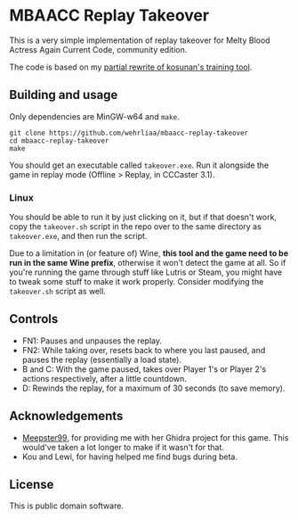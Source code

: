 # MBAACC Replay Takeover

This is a very simple implementation of replay takeover for Melty Blood Actress Again Current Code, community edition.

The code is based on my [partial rewrite of kosunan's training tool](https://github.com/wehrliaa/mbaacc-training-linux).

## Building and usage

Only dependencies are MinGW-w64 and `make`.

```
git clone https://github.com/wehrliaa/mbaacc-replay-takeover
cd mbaacc-replay-takeover
make
```

You should get an executable called `takeover.exe`. Run it alongside the game in replay mode (Offline > Replay, in CCCaster 3.1).

### Linux

You should be able to run it by just clicking on it, but if that doesn't work, copy the `takeover.sh` script in the repo over to the same directory as `takeover.exe`, and then run the script.

Due to a limitation in (or feature of) Wine, **this tool and the game need to be run in the same Wine prefix**, otherwise it won't detect the game at all. So if you're running the game through stuff like Lutris or Steam, you might have to tweak some stuff to make it work properly. Consider modifying the `takeover.sh` script as well.

## Controls

- FN1: Pauses and unpauses the replay.
- FN2: While taking over, resets back to where you last paused, and pauses the replay (essentially a load state).
- B and C: With the game paused, takes over Player 1's or Player 2's actions respectively, after a little countdown.
- D: Rewinds the replay, for a maximum of 30 seconds (to save memory).

## Acknowledgements

- [Meepster99](https://github.com/Meepster99/), for providing me with her Ghidra project for this game. This would've taken a lot longer to make if it wasn't for that.
- Kou and Lewi, for having helped me find bugs during beta.

## License

This is public domain software.
